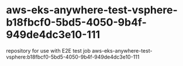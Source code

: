 # aws-eks-anywhere-test-vsphere-b18fbcf0-5bd5-4050-9b4f-949de4dc3e10-111
repository for use with E2E test job aws-eks-anywhere-test-vsphere:b18fbcf0-5bd5-4050-9b4f-949de4dc3e10-111

